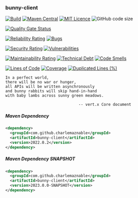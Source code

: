 ### bunny-client

[![Build](https://github.com/CharLemAznable/bunny-client/actions/workflows/build.yml/badge.svg)](https://github.com/CharLemAznable/bunny-client/actions/workflows/build.yml)
[![Maven Central](https://maven-badges.herokuapp.com/maven-central/com.github.charlemaznable/bunny-client/badge.svg)](https://maven-badges.herokuapp.com/maven-central/com.github.charlemaznable/bunny-client/)
[![MIT Licence](https://badges.frapsoft.com/os/mit/mit.svg?v=103)](https://opensource.org/licenses/mit-license.php)
![GitHub code size](https://img.shields.io/github/languages/code-size/CharLemAznable/bunny-client)

[![Quality Gate Status](https://sonarcloud.io/api/project_badges/measure?project=CharLemAznable_bunny-client&metric=alert_status)](https://sonarcloud.io/dashboard?id=CharLemAznable_bunny-client)

[![Reliability Rating](https://sonarcloud.io/api/project_badges/measure?project=CharLemAznable_bunny-client&metric=reliability_rating)](https://sonarcloud.io/dashboard?id=CharLemAznable_bunny-client)
[![Bugs](https://sonarcloud.io/api/project_badges/measure?project=CharLemAznable_bunny-client&metric=bugs)](https://sonarcloud.io/dashboard?id=CharLemAznable_bunny-client)

[![Security Rating](https://sonarcloud.io/api/project_badges/measure?project=CharLemAznable_bunny-client&metric=security_rating)](https://sonarcloud.io/dashboard?id=CharLemAznable_bunny-client)
[![Vulnerabilities](https://sonarcloud.io/api/project_badges/measure?project=CharLemAznable_bunny-client&metric=vulnerabilities)](https://sonarcloud.io/dashboard?id=CharLemAznable_bunny-client)

[![Maintainability Rating](https://sonarcloud.io/api/project_badges/measure?project=CharLemAznable_bunny-client&metric=sqale_rating)](https://sonarcloud.io/dashboard?id=CharLemAznable_bunny-client)
[![Technical Debt](https://sonarcloud.io/api/project_badges/measure?project=CharLemAznable_bunny-client&metric=sqale_index)](https://sonarcloud.io/dashboard?id=CharLemAznable_bunny-client)
[![Code Smells](https://sonarcloud.io/api/project_badges/measure?project=CharLemAznable_bunny-client&metric=code_smells)](https://sonarcloud.io/dashboard?id=CharLemAznable_bunny-client)

[![Lines of Code](https://sonarcloud.io/api/project_badges/measure?project=CharLemAznable_bunny-client&metric=ncloc)](https://sonarcloud.io/dashboard?id=CharLemAznable_bunny-client)
[![Coverage](https://sonarcloud.io/api/project_badges/measure?project=CharLemAznable_bunny-client&metric=coverage)](https://sonarcloud.io/dashboard?id=CharLemAznable_bunny-client)
[![Duplicated Lines (%)](https://sonarcloud.io/api/project_badges/measure?project=CharLemAznable_bunny-client&metric=duplicated_lines_density)](https://sonarcloud.io/dashboard?id=CharLemAznable_bunny-client)

```
In a perfect world,
there will be no war or hunger,
all APIs will be written asynchronously
and bunny rabbits will skip hand-in-hand
with baby lambs across sunny green meadows.

                                -- vert.x Core document
```

##### Maven Dependency

```xml
<dependency>
  <groupId>com.github.charlemaznable</groupId>
  <artifactId>bunny-client</artifactId>
  <version>2022.0.2</version>
</dependency>
```

##### Maven Dependency SNAPSHOT

```xml
<dependency>
  <groupId>com.github.charlemaznable</groupId>
  <artifactId>bunny-client</artifactId>
  <version>2023.0.0-SNAPSHOT</version>
</dependency>
```